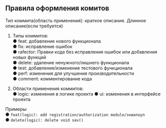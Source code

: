 ## Правила оформления комитов  
Тип коммита(область применения): краткое описание. Длинное описание(если требуется)  

1.	Типы коммитов:  
    ●	feat: добавление нового функционала  
    ●	fix: исправление ошибок  
    ●	rafector: Правки кода без исправления ошибок или добавления новых функций  
    ●	delete: удаление ненужного/лишнего функционала  
    ●	test: добавление/изменение тестового функционала  
    ●	perf: изменения для улучшения производительности  
    ●	comment: комментирование кода  

2.	Области применения коммитов:  
    ●    logic: изменения в логике проекта 
    ●    ui: изменения в интерфейсе проекта

Примеры:  
    ●	```feat(logic): add registration/authorization module/энвилоуп```  
    ●	```delete(logic): delete void sex()```  